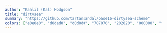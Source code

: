 ```yaml
---
author: "Kahlil (Kal) Hodgson"
title: "dirtysea"
summary: "https://github.com/tartansandal/base16-dirtysea-scheme"
colors: ["e0e0e0", "d0dad0", "d0d0d0", "707070", "202020", "000000", "f8f8f8", "c4d9c4", "840000", "006565", "755B00", "730073", "755B00", "007300", "000090", "755B00"]
---
```

